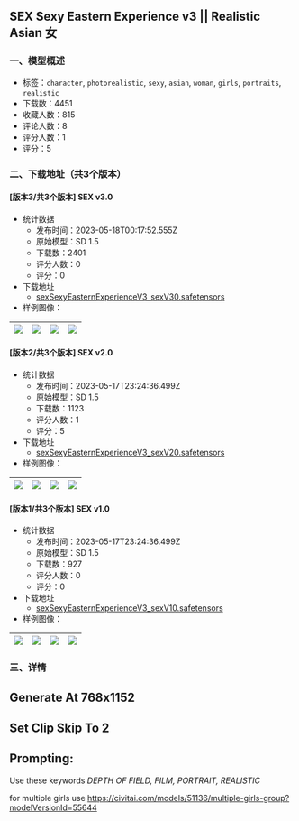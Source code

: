 ## SEX Sexy Eastern Experience v3 || Realistic Asian 女
### 一、模型概述

- 标签：`character`, `photorealistic`, `sexy`, `asian`, `woman`, `girls`, `portraits`, `realistic`
- 下载数：4451
- 收藏人数：815
- 评论人数：8
- 评分人数：1
- 评分：5

### 二、下载地址（共3个版本）

#### [版本3/共3个版本] SEX v3.0

- 统计数据
  - 发布时间：2023-05-18T00:17:52.555Z
  - 原始模型：SD 1.5
  - 下载数：2401
  - 评分人数：0
  - 评分：0
- 下载地址
  - [sexSexyEasternExperienceV3_sexV30.safetensors](https://civitai.com/api/download/models/73601)
- 样例图像：

| <img src="https://image.civitai.com/xG1nkqKTMzGDvpLrqFT7WA/bff93965-ba16-416d-ac36-f6ef8f604ba0/width=450/822278.jpeg" /> | <img src="https://image.civitai.com/xG1nkqKTMzGDvpLrqFT7WA/3d40874d-882d-45fc-97a7-78bbb9f52c69/width=450/822281.jpeg" /> | <img src="https://image.civitai.com/xG1nkqKTMzGDvpLrqFT7WA/2ca3ad38-9a5c-43db-9f97-d473e15f3863/width=450/822279.jpeg" /> | <img src="https://image.civitai.com/xG1nkqKTMzGDvpLrqFT7WA/fe47337d-399c-4346-a70c-c459b9c7386e/width=450/822275.jpeg" /> |
| ---- | ---- | ---- | ---- |

#### [版本2/共3个版本] SEX v2.0

- 统计数据
  - 发布时间：2023-05-17T23:24:36.499Z
  - 原始模型：SD 1.5
  - 下载数：1123
  - 评分人数：1
  - 评分：5
- 下载地址
  - [sexSexyEasternExperienceV3_sexV20.safetensors](https://civitai.com/api/download/models/61914)
- 样例图像：

| <img src="https://image.civitai.com/xG1nkqKTMzGDvpLrqFT7WA/4ba8ddb3-a8b7-4b7b-ac33-00201cc38266/width=450/680793.jpeg" /> | <img src="https://image.civitai.com/xG1nkqKTMzGDvpLrqFT7WA/8ec4b511-f862-4331-a1eb-87d615f9019a/width=450/680798.jpeg" /> | <img src="https://image.civitai.com/xG1nkqKTMzGDvpLrqFT7WA/2cfbd2f2-f2c4-4cc0-827e-e04499dd74b3/width=450/680796.jpeg" /> | <img src="https://image.civitai.com/xG1nkqKTMzGDvpLrqFT7WA/5a16ed7b-f024-4455-96cd-a93dcba35714/width=450/680792.jpeg" /> |
| ---- | ---- | ---- | ---- |

#### [版本1/共3个版本] SEX v1.0

- 统计数据
  - 发布时间：2023-05-17T23:24:36.499Z
  - 原始模型：SD 1.5
  - 下载数：927
  - 评分人数：0
  - 评分：0
- 下载地址
  - [sexSexyEasternExperienceV3_sexV10.safetensors](https://civitai.com/api/download/models/60221)
- 样例图像：

| <img src="https://image.civitai.com/xG1nkqKTMzGDvpLrqFT7WA/06b22b37-f182-4253-3e97-847ce068f600/width=450/658540.jpeg" /> | <img src="https://image.civitai.com/xG1nkqKTMzGDvpLrqFT7WA/29d7097a-8b0b-44ca-e151-ccd7ea4d9b00/width=450/658595.jpeg" /> | <img src="https://image.civitai.com/xG1nkqKTMzGDvpLrqFT7WA/f6b6d05c-e5b9-4c4f-9145-d83dd9645000/width=450/658536.jpeg" /> | <img src="https://image.civitai.com/xG1nkqKTMzGDvpLrqFT7WA/c652b33b-f36f-46fe-5eec-ba3a3b622b00/width=450/658541.jpeg" /> |
| ---- | ---- | ---- | ---- |


### 三、详情
<h2>Generate At 768x1152</h2><h2>Set Clip Skip To 2</h2><h2>Prompting:</h2><p>Use these keywords <em>DEPTH OF FIELD, FILM, PORTRAIT, REALISTIC </em></p><p>for multiple girls use <a target="_blank" rel="ugc" href="https://civitai.com/models/51136/multiple-girls-group?modelVersionId=55644">https://civitai.com/models/51136/multiple-girls-group?modelVersionId=55644</a></p>